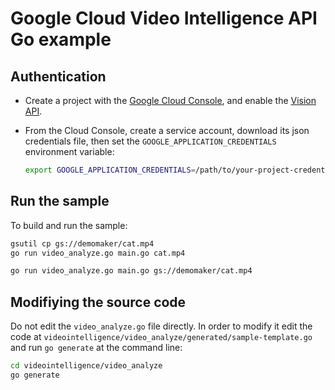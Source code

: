 # Google Cloud Video Intelligence API Go example

## Authentication

* Create a project with the [Google Cloud Console][cloud-console], and enable
  the [Vision API][vision-api].
* From the Cloud Console, create a service account,
  download its json credentials file, then set the 
  `GOOGLE_APPLICATION_CREDENTIALS` environment variable:

  ```bash
  export GOOGLE_APPLICATION_CREDENTIALS=/path/to/your-project-credentials.json
  ```

[cloud-console]: https://console.cloud.google.com
[vision-api]: https://console.cloud.google.com/apis/api/vision.googleapis.com/overview?project=_
[adc]: https://cloud.google.com/docs/authentication#developer_workflow

## Run the sample

To build and run the sample:

```bash
gsutil cp gs://demomaker/cat.mp4
go run video_analyze.go main.go cat.mp4

go run video_analyze.go main.go gs://demomaker/cat.mp4
```

## Modifiying the source code

Do not edit the `video_analyze.go` file directly. In order to modify it edit the code at `videointelligence/video_analyze/generated/sample-template.go` and run `go generate` at the command line:

```bash
cd videointelligence/video_analyze
go generate
```
